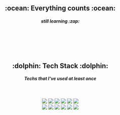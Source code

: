 
<!--
**100race/100race** is a ✨ _special_ ✨ repository because its `README.md` (this file) appears on your GitHub profile.

Here are some ideas to get you started:

- 🔭 I’m currently working on ...
- 🌱 I’m currently learning ...
- 👯 I’m looking to collaborate on ...
- 🤔 I’m looking for help with ...
- 💬 Ask me about ...
- 📫 How to reach me: ...
- 😄 Pronouns: ...
- ⚡ Fun fact: ...👋 :hugs:

뱃지 따로 만든소스
 ![Java Badge](https://img.shields.io/badge/Java-007396?logo=Java&logoColor=white) ![Android Badge](https://img.shields.io/badge/AndroidStudio-3DDC84?logo=Android+studio&logoColor=white) ![Python Badge](https://img.shields.io/badge/Python-blue?logo=Python&logoColor=white)  ![HTML Badge](https://img.shields.io/badge/HTML-E34F26?logo=HTML5&logoColor=white) ![CSS Badge](https://img.shields.io/badge/CSS-1572B6?logo=CSS3&logoColor=white) 
 ![Firebase Badge](https://img.shields.io/badge/Firebase-FFCA28?logo=Firebase&logoColor=white) ![Oracle Badge](https://img.shields.io/badge/Oracle-F80000?logo=Oracle&logoColor=white) ![Linux Badge](https://img.shields.io/badge/Linux-FCC624?logo=Linux&logoColor=black) ![AdobeXD Badge](https://img.shields.io/badge/AdobeXD-FF61F6?logo=Adobe+XD&logoColor=black)
-->


<br><br>
<h2 align="center"> :ocean: Everything counts :ocean: </h2>
<h5 align="center"> still learning :zap: </h5>
  
<br><br><br><br>
<h2 align="center"> :dolphin: Tech Stack :dolphin:</h2>
<h5 align="center"> Techs that I've used at least once </h5>


<br>
<p align="center">
 <img src="https://img.shields.io/badge/Java-007396?logo=Java&logoColor=white"/>
 <img src="https://img.shields.io/badge/AndroidStudio-3DDC84?logo=Android+studio&logoColor=white"/>	
<img src="https://img.shields.io/badge/Vue.js-4FC08D?logo=Vue.js&logoColor=white"/>	
<img src="https://img.shields.io/badge/Spring-6DB33F?logo=Spring&logoColor=white"/>
<img src="https://img.shields.io/badge/JavaScript-F7DF1E?logo=Javascript&logoColor=black"/>
<img src="https://img.shields.io/badge/Python-blue?logo=Python&logoColor=white"/>
	<br>
 <img src="https://img.shields.io/badge/HTML-E34F26?logo=HTML5&logoColor=white"/>
 <img src="https://img.shields.io/badge/CSS-1572B6?logo=CSS3&logoColor=white"/>
 <img src="https://img.shields.io/badge/Firebase-FFCA28?logo=Firebase&logoColor=white"/>
 <img src="https://img.shields.io/badge/Oracle-F80000?logo=Oracle&logoColor=white"/>
 <img src="https://img.shields.io/badge/Linux-FCC624?logo=Linux&logoColor=black"/>
 <img src="https://img.shields.io/badge/AdobeXD-FF61F6?logo=Adobe+XD&logoColor=black"/>
	
	
</p>

